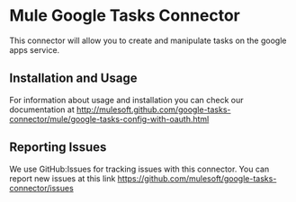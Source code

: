 Mule Google Tasks Connector
=========================

This connector will allow you to create and manipulate tasks on the google apps service.

Installation and Usage
----------------------

For information about usage and installation you can check our documentation at http://mulesoft.github.com/google-tasks-connector/mule/google-tasks-config-with-oauth.html

Reporting Issues
----------------

We use GitHub:Issues for tracking issues with this connector. You can report new issues at this link https://github.com/mulesoft/google-tasks-connector/issues